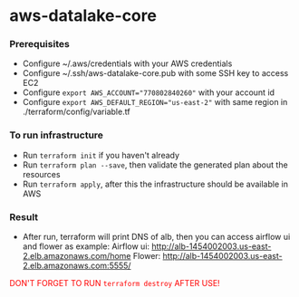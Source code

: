 # aws-datalake-core

### Prerequisites

- Configure ~/.aws/credentials with your AWS credentials
- Configure ~/.ssh/aws-datalake-core.pub with some SSH key to access EC2
- Configure `export AWS_ACCOUNT="770802840260"` with your account id
- Configure `export AWS_DEFAULT_REGION="us-east-2"` with same region in ./terraform/config/variable.tf

### To run infrastructure

- Run `terraform init` if you haven't already
- Run `terraform plan --save`, then validate the generated plan about the resources
- Run `terraform apply`, after this the infrastructure should be available in AWS

### Result

- After run, terraform will print DNS of alb, then you can access airflow ui and flower as example:
Airflow ui: http://alb-1454002003.us-east-2.elb.amazonaws.com/home
Flower: http://alb-1454002003.us-east-2.elb.amazonaws.com:5555/

<span style="color:red">DON'T FORGET TO RUN `terraform destroy` AFTER USE!</span>
